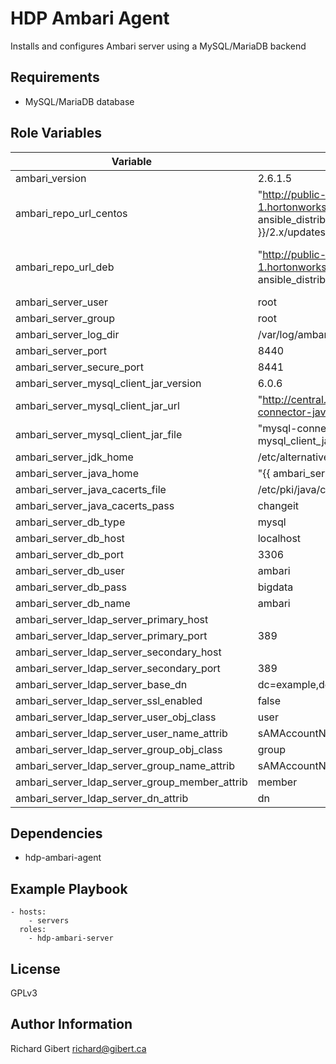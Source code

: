 # HDP Ambari Agent

Installs and configures Ambari server using a MySQL/MariaDB backend

## Requirements

- MySQL/MariaDB database

## Role Variables

| Variable | Default | Definition |
|----------|---------|------------|
| ambari_version | 2.6.1.5 | Version to be installed |
| ambari_repo_url_centos | "http://public-repo-1.hortonworks.com/ambari/centos{{ ansible_distribution_major_version }}/2.x/updates/{{ ambari_version }}" | What repo to use for CentOS/RHEL |
| ambari_repo_url_deb | "http://public-repo-1.hortonworks.com/ambari/{{ ansible_distribution | lower }}{{ ansible_distribution_major_version }}/2.x/updates/{{ ambari_version }}" | What repo to use for Debian/Ubuntu |
| ambari_server_user | root | User to run as |
| ambari_server_group | root | Default group for user to run as |
| ambari_server_log_dir | /var/log/ambari-server | Log path |
| ambari_server_port | 8440 | |
| ambari_server_secure_port | 8441 | |
| ambari_server_mysql_client_jar_version | 6.0.6 | |
| ambari_server_mysql_client_jar_url | "http://central.maven.org/maven2/mysql/mysql-connector-java/{{ mysql_client_jar_version }}" | |
| ambari_server_mysql_client_jar_file | "mysql-connector-java-{{ mysql_client_jar_version }}.jar" | |
| ambari_server_jdk_home | /etc/alternatives/java_sdk | |
| ambari_server_java_home | "{{ ambari_server_jdk_home }}" | |
| ambari_server_java_cacerts_file | /etc/pki/java/cacerts | |
| ambari_server_java_cacerts_pass | changeit | |
| ambari_server_db_type | mysql | |
| ambari_server_db_host | localhost | |
| ambari_server_db_port | 3306 | |
| ambari_server_db_user | ambari | |
| ambari_server_db_pass | bigdata | |
| ambari_server_db_name | ambari | |
| ambari_server_ldap_server_primary_host | | |
| ambari_server_ldap_server_primary_port | 389 | |
| ambari_server_ldap_server_secondary_host | | |
| ambari_server_ldap_server_secondary_port | 389 | |
| ambari_server_ldap_server_base_dn | dc=example,dc=com | |
| ambari_server_ldap_server_ssl_enabled | false | |
| ambari_server_ldap_server_user_obj_class | user | |
| ambari_server_ldap_server_user_name_attrib | sAMAccountName | |
| ambari_server_ldap_server_group_obj_class | group | |
| ambari_server_ldap_server_group_name_attrib | sAMAccountName | |
| ambari_server_ldap_server_group_member_attrib | member | |
| ambari_server_ldap_server_dn_attrib | dn | |

## Dependencies

- hdp-ambari-agent

## Example Playbook

```
- hosts:
    - servers
  roles:
    - hdp-ambari-server
```

## License

GPLv3

## Author Information

Richard Gibert
<richard@gibert.ca>
